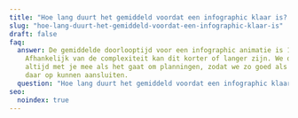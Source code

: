 ```yaml
---
title: "Hoe lang duurt het gemiddeld voordat een infographic klaar is? "
slug: "hoe-lang-duurt-het-gemiddeld-voordat-een-infographic-klaar-is"
draft: false
faq:
  answer: De gemiddelde doorlooptijd voor een infographic animatie is 1 maand.
    Afhankelijk van de complexiteit kan dit korter of langer zijn. We denken
    altijd met je mee als het gaat om planningen, zodat we zo goed als mogelijk
    daar op kunnen aansluiten.
  question: "Hoe lang duurt het gemiddeld voordat een infographic klaar is? "
seo:
  noindex: true
---
```

